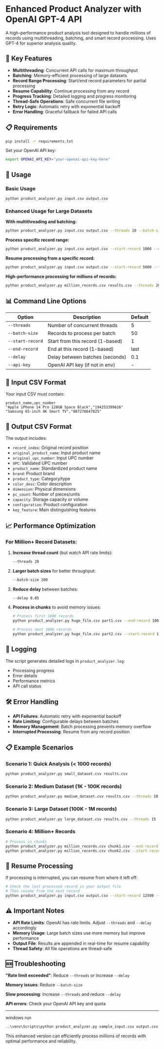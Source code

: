 # Enhanced Product Analyzer with OpenAI GPT-4 API

A high-performance product analysis tool designed to handle millions of records using multithreading, batching, and smart record processing. Uses GPT-4 for superior analysis quality.

## 🚀 Key Features

- **Multithreading**: Concurrent API calls for maximum throughput
- **Batching**: Memory-efficient processing of large datasets  
- **Record Range Processing**: Start/end record parameters for partial processing
- **Resume Capability**: Continue processing from any record
- **Progress Tracking**: Detailed logging and progress monitoring
- **Thread-Safe Operations**: Safe concurrent file writing
- **Retry Logic**: Automatic retry with exponential backoff
- **Error Handling**: Graceful fallback for failed API calls

## 📋 Requirements

```bash
pip install -r requirements.txt
```

Set your OpenAI API key:
```bash
export OPENAI_API_KEY="your-openai-api-key-here"
```

## 🔧 Usage

### Basic Usage
```bash
python product_analyzer.py input.csv output.csv
```

### Enhanced Usage for Large Datasets

**With multithreading and batching:**
```bash
python product_analyzer.py input.csv output.csv --threads 10 --batch-size 100
```

**Process specific record range:**
```bash
python product_analyzer.py input.csv output.csv --start-record 1000 --end-record 2000
```

**Resume processing from a specific record:**
```bash
python product_analyzer.py input.csv output.csv --start-record 5000 --threads 5
```

**High-performance processing for millions of records:**
```bash
python product_analyzer.py million_records.csv results.csv --threads 20 --batch-size 200 --delay 0.05
```

## 📊 Command Line Options

| Option | Description | Default |
|--------|-------------|---------|
| `--threads` | Number of concurrent threads | 5 |
| `--batch-size` | Records to process per batch | 50 |
| `--start-record` | Start from this record (1-based) | 1 |
| `--end-record` | End at this record (1-based) | last |
| `--delay` | Delay between batches (seconds) | 0.1 |
| `--api-key` | OpenAI API key (if not in env) | - |

## 📁 Input CSV Format

Your input CSV must contain:
```csv
product_name,upc_number
"Apple iPhone 14 Pro 128GB Space Black","194253399616"
"Samsung 65-inch 4K Smart TV","887276647825"
```

## 📄 Output CSV Format

The output includes:
- `record_index`: Original record position
- `original_product_name`: Input product name
- `original_upc_number`: Input UPC number
- `UPC`: Validated UPC number
- `product_name`: Standardized product name
- `brand`: Product brand
- `product_type`: Category/type
- `color_desc`: Color description
- `dimension`: Physical dimensions
- `pc_count`: Number of pieces/units
- `capacity`: Storage capacity or volume
- `configuration`: Product configuration
- `key_feature`: Main distinguishing features

## 📈 Performance Optimization

### For Million+ Record Datasets:

1. **Increase thread count** (but watch API rate limits):
   ```bash
   --threads 20
   ```

2. **Larger batch sizes** for better throughput:
   ```bash
   --batch-size 200
   ```

3. **Reduce delay** between batches:
   ```bash
   --delay 0.05
   ```

4. **Process in chunks** to avoid memory issues:
   ```bash
   # Process first 100K records
   python product_analyzer.py huge_file.csv part1.csv --end-record 100000
   
   # Process next 100K records  
   python product_analyzer.py huge_file.csv part2.csv --start-record 100001 --end-record 200000
   ```

## 📝 Logging

The script generates detailed logs in `product_analyzer.log`:
- Processing progress
- Error details
- Performance metrics
- API call status

## 🛠️ Error Handling

- **API Failures**: Automatic retry with exponential backoff
- **Rate Limiting**: Configurable delays between batches
- **Memory Management**: Batch processing prevents memory overflow
- **Interrupted Processing**: Resume from any record position

## 📋 Example Scenarios

### Scenario 1: Quick Analysis (< 1000 records)
```bash
python product_analyzer.py small_dataset.csv results.csv
```

### Scenario 2: Medium Dataset (1K - 100K records)
```bash
python product_analyzer.py medium_dataset.csv results.csv --threads 10 --batch-size 100
```

### Scenario 3: Large Dataset (100K - 1M records)
```bash
python product_analyzer.py large_dataset.csv results.csv --threads 15 --batch-size 150 --delay 0.05
```

### Scenario 4: Million+ Records
```bash
# Process in chunks
python product_analyzer.py million_records.csv chunk1.csv --end-record 500000 --threads 20 --batch-size 200
python product_analyzer.py million_records.csv chunk2.csv --start-record 500001 --threads 20 --batch-size 200
```

## 🔄 Resume Processing

If processing is interrupted, you can resume from where it left off:

```bash
# Check the last processed record in your output file
# Then resume from the next record
python product_analyzer.py input.csv output.csv --start-record 12500 --threads 10
```

## ⚠️ Important Notes

- **API Rate Limits**: OpenAI has rate limits. Adjust `--threads` and `--delay` accordingly
- **Memory Usage**: Large batch sizes use more memory but improve performance
- **Output File**: Results are appended in real-time for resume capability
- **Thread Safety**: All file operations are thread-safe

## 🆘 Troubleshooting

**"Rate limit exceeded"**: Reduce `--threads` or increase `--delay`

**Memory issues**: Reduce `--batch-size`

**Slow processing**: Increase `--threads` and reduce `--delay`

**API errors**: Check your OpenAI API key and quota

---
windows run
```bash
..\venv\Scripts\python product_analyzer.py sample_input.csv output.csv --threads 10 --batch-size 100 --start-record 1 --end-record 50 --api-key=your_key
```


This enhanced version can efficiently process millions of records with optimal performance and reliability.

